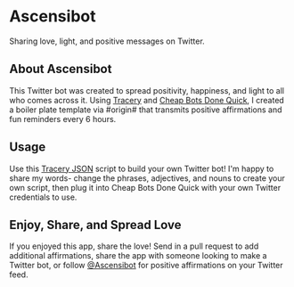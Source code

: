 # Ascensibot
Sharing love, light, and positive messages on Twitter.

## About Ascensibot 
This Twitter bot was created to spread positivity, happiness, and light to all who comes across it. Using [Tracery](http://tracery.io/) and [Cheap Bots Done Quick](https://cheapbotsdonequick.com/), I created a boiler plate template via #origin# that transmits positive affirmations and fun reminders every 6 hours.

## Usage
Use this [Tracery JSON](http://air.decontextualize.com/tracery/) script to build your own Twitter bot! I'm happy to share my words- change the phrases, adjectives, and nouns to create your own script, then plug it into Cheap Bots Done Quick with your own Twitter credentials to use.

## Enjoy, Share, and Spread Love
If you enjoyed this app, share the love! Send in a pull request to add additional affirmations, share the app with someone looking to make a Twitter bot, or follow [@Ascensibot](http://twitter.com/ascensibot) for positive affirmations on your Twitter feed.

